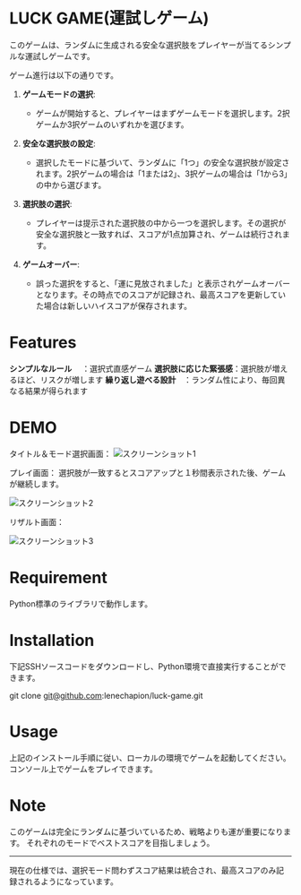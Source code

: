 # LUCK GAME(運試しゲーム)

このゲームは、ランダムに生成される安全な選択肢をプレイヤーが当てるシンプルな運試しゲームです。

ゲーム進行は以下の通りです。

1. **ゲームモードの選択**:
    - ゲームが開始すると、プレイヤーはまずゲームモードを選択します。2択ゲームか3択ゲームのいずれかを選びます。

2. **安全な選択肢の設定**:
    - 選択したモードに基づいて、ランダムに「1つ」の安全な選択肢が設定されます。2択ゲームの場合は「1または2」、3択ゲームの場合は「1から3」の中から選びます。

3. **選択肢の選択**:
    - プレイヤーは提示された選択肢の中から一つを選択します。その選択が安全な選択肢と一致すれば、スコアが1点加算され、ゲームは続行されます。

4. **ゲームオーバー**:
    - 誤った選択をすると、「運に見放されました」と表示されゲームオーバーとなります。その時点でのスコアが記録され、最高スコアを更新していた場合は新しいハイスコアが保存されます。

# Features

**シンプルなルール**　  ：選択式直感ゲーム
**選択肢に応じた緊張感**：選択肢が増えるほど、リスクが増します
**繰り返し遊べる設計**　：ランダム性により、毎回異なる結果が得られます


# DEMO
タイトル＆モード選択画面：
![スクリーンショット1](https://github.com/lenechapion/luck-game/assets/155729519/b7b26f11-359c-4ff1-a288-d52dd112dd43)

プレイ画面：
選択肢が一致するとスコアアップと１秒間表示された後、ゲームが継続します。

![スクリーンショット2](https://github.com/lenechapion/luck-game/assets/155729519/f945057b-ff67-4ffe-bb5a-c7994f57f901)

リザルト画面：

![スクリーンショット3](https://github.com/lenechapion/luck-game/assets/155729519/57035c03-90ff-4a51-99bf-c745f80d011d)



# Requirement

Python標準のライブラリで動作します。


# Installation

下記SSHソースコードをダウンロードし、Python環境で直接実行することができます。

git clone git@github.com:lenechapion/luck-game.git

# Usage

上記のインストール手順に従い、ローカルの環境でゲームを起動してください。
コンソール上でゲームをプレイできます。

# Note

このゲームは完全にランダムに基づいているため、戦略よりも運が重要になります。
それぞれのモードでベストスコアを目指しましょう。

---
現在の仕様では、選択モード問わずスコア結果は統合され、最高スコアのみ記録されるようになっています。